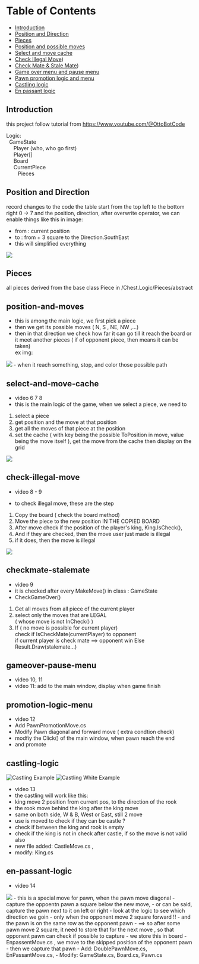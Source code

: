 # Table of Contents
- [Introduction](#introduction)
- [Position and Direction](#position-and-direction)
- [Pieces](#image-example)
- [Position and possible moves](#position-and-moves)
- [Select and move cache](#select-and-move-cache)
- [Check Illegal Move](#check-illegal-move))
- [Check Mate & Stale Mate](#checkmate-stalemate))
- [Game over menu and pause menu](#gameover-pause-menu)
- [Pawn promotion logic and menu](#promotion-logic-menu)
- [Castling logic](#castling-logic)
- [En passant logic](#en-passant-logic)
## Introduction
this project follow tutorial from https://www.youtube.com/@OttoBotCode


Logic:<br/>
&nbsp;&nbsp;GameState <br/>
&nbsp;&nbsp;&nbsp;&nbsp;&nbsp;Player (who, who go first)<br/>
&nbsp;&nbsp;&nbsp;&nbsp;&nbsp;Player[]<br/>
&nbsp;&nbsp;&nbsp;&nbsp;&nbsp;Board <br/>
&nbsp;&nbsp;&nbsp;&nbsp;&nbsp;CurrentPiece <br/>
&nbsp;&nbsp;&nbsp;&nbsp;&nbsp;&nbsp;&nbsp;&nbsp;Pieces<br/>

## Position and Direction
record changes to the code
the table start from the top left to the bottom right 0 -> 7
and the position, direction, after overwrite operator, we can enable 
things like this in image:
* from : current position
* to : from + 3 square to the Direction.SouthEast
* this will simplified everything 


<img src="./mdsrc/scrs_direction_pos.png">


## Pieces
all pieces derived from the base class Piece
in /Chest.Logic/Pieces/abstract

## position-and-moves
- this is among the main logic, we first pick a piece <br/>
- then we get its possible moves ( N, S , NE, NW ,...) <br/>
- then in that direction we check how far it can go till it reach the board 
or it meet another pieces ( if of opponent piece, then means it can 
be taken)<br/>
ex img:
<img src="./mdsrc/scrs_moves_position.png">
- when it reach something, stop, and color those possible path


## select-and-move-cache
- video 6 7 8
- this is the main logic of the game, when we select a piece, we need to
1. select a piece <br/>
2. get position and the move at that position <br/>
3. get all the moves of that piece at the position <br/>
4. set the cache ( with key being the possible ToPosition in move, value being the move itself ), 
get the move from the cache
then display on the grid 
<img src="./mdsrc/srcs_movecache_select_explain.png">

## check-illegal-move
- video 8 - 9
* to check illegal move, these are the step
1. Copy the board ( check the board method) 
2. Move the piece to the new position IN THE COPIED BOARD
3. After move check if the position of the player's king, King.IsCheck(),
4. And if they are checked, then the move user just made is illegal
5. if it does, then the move is illegal
<img src="./mdsrc/scrs_check_illegal_move.png">


## checkmate-stalemate
- video 9
- it is checked after every MakeMove() in  class : GameState
- CheckGameOver()
1. Get all moves from all piece of the current player
2. select only the moves that are LEGAL <br/>
   ( whose move is not InCheck() )
3. If ( no move is possible for current player) <br/>
   check if IsCheckMate(currentPlayer) to opponent <br/>
   if current player is check mate ==> opponent win
   Else Result.Draw(stalemate...)

## gameover-pause-menu
- video 10, 11
- video 11: add to the main window, display when game finish


## promotion-logic-menu
- video 12
- Add PawnPromotionMove.cs 
- Modify Pawn diagonal and forward move ( extra condtion check)
- modfiy the Click() of the main window, when pawn reach the end 
- and promote

## castling-logic

  <img src="./mdsrc/scrs_castling.png" alt="Castling Example" />
  <img src="./mdsrc/scrs_castling_w.png" alt="Castling White Example" />

 - video 13
- the castling will work like this:
- king move 2 position from current pos, to the direction of the rook
- the rook move behind the king after the king move
- same on both side, W & B, West or East, still 2 move
- use is moved to check if they can be castle ? 
- check if between the king and rook is empty
- check if the king is not in check after castle, if so the
move is not valid also
- new file added: CastleMove.cs , 
- modify: King.cs

## en-passant-logic
- video 14
<img src="./mdsrc/scrs_en_passant_1.png" />
- this is a special move for pawn, when the pawn move diagonal
- capture the oppoentn pawn a square below the new move, 
- or can be said, capture the pawn next to it on left or right
- look at the logic to see which direction we goin
- only when the opponent move 2 square forward !!
- and the pawn is on the same row as the opponent pawn
- ==> so after some pawn move 2 square, it need to store that for the next 
move , so that opponent pawn can check if possible to capture
- we store this in board
- EnpassentMove.cs , we move to the skipped position of the opponent pawn
- then we capture that pawn
- Add: DoublePawnMove.cs, EnPassantMove.cs, 
- Modify: GameState.cs, Board.cs, Pawn.cs
